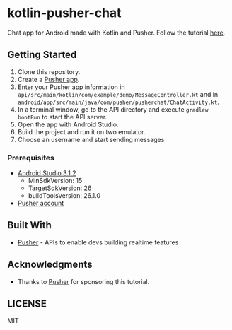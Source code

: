 # kotlin-pusher-chat
Chat app for Android made with Kotlin and Pusher. Follow the tutorial [here](https://pusher.com/tutorials/chat-kotlin-android).

## Getting Started

1. Clone this repository.
2. Create a [Pusher app](https://dashboard.pusher.com).
3. Enter your Pusher app information in `api/src/main/kotlin/com/example/demo/MessageController.kt` and in `android/app/src/main/java/com/pusher/pusherchat/ChatActivity.kt`.
4. In a terminal window, go to the API directory and execute `gradlew bootRun` to start the API server.
5. Open the app with Android Studio.
6. Build the project and run it on two emulator.
7. Choose an username and start sending messages

### Prerequisites

- [Android Studio 3.1.2](https://developer.android.com/studio/index.html)
  - MinSdkVersion: 15
  - TargetSdkVersion: 26
  - buildToolsVersion: 26.1.0
- [Pusher account](https://pusher.com/signup)

## Built With

* [Pusher](https://pusher.com/) - APIs to enable devs building realtime features

## Acknowledgments
* Thanks to [Pusher](https://pusher.com/) for sponsoring this tutorial.

## LICENSE
MIT
